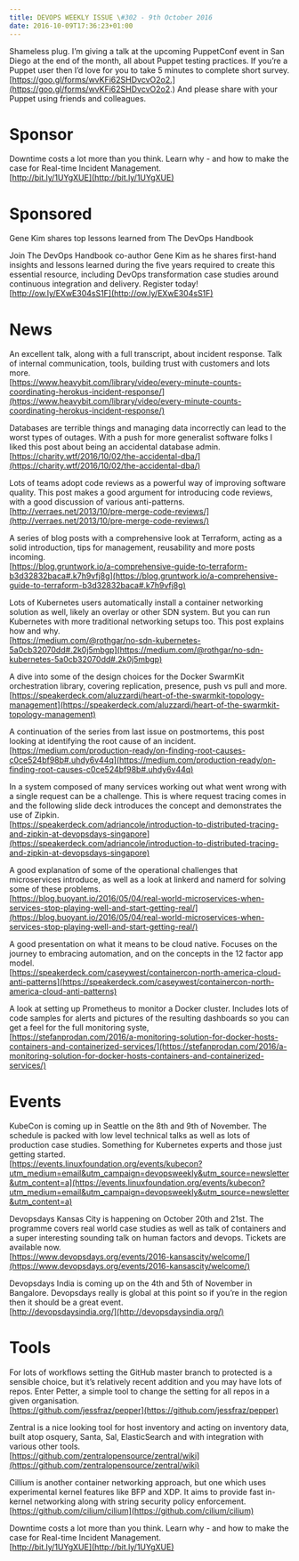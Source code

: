 ```yaml
---
title: DEVOPS WEEKLY ISSUE \#302 - 9th October 2016 
date: 2016-10-09T17:36:23+01:00
---
```


Shameless plug. I’m giving a talk at the upcoming PuppetConf event in San Diego at the end of the month, all about Puppet testing practices. If you’re a Puppet user then I’d love for you to take 5 minutes to complete short survey. [https://goo.gl/forms/wvKFi62SHDvcvO2o2.](https://goo.gl/forms/wvKFi62SHDvcvO2o2.) And please share with your Puppet using friends and colleagues.


Sponsor
======

Downtime costs a lot more than you think. Learn why - and how to make the case for Real-time Incident Management.
<br>[http://bit.ly/1UYgXUE](http://bit.ly/1UYgXUE)


Sponsored
========

Gene Kim shares top lessons learned from The DevOps Handbook

Join The DevOps Handbook co-author Gene Kim as he shares first-hand insights and lessons learned during the five years required to create this essential resource, including DevOps transformation case studies around continuous integration and delivery. Register today!
<br>[http://ow.ly/EXwE304sS1F](http://ow.ly/EXwE304sS1F)


News
====

An excellent talk, along with a full transcript, about incident response. Talk of internal communication, tools, building trust with customers and lots more.
<br>[https://www.heavybit.com/library/video/every-minute-counts-coordinating-herokus-incident-response/](https://www.heavybit.com/library/video/every-minute-counts-coordinating-herokus-incident-response/)


Databases are terrible things and managing data incorrectly can lead to the worst types of outages. With a push for more generalist software folks I liked this post about being an accidental database admin.
<br>[https://charity.wtf/2016/10/02/the-accidental-dba/](https://charity.wtf/2016/10/02/the-accidental-dba/)


Lots of teams adopt code reviews as a powerful way of improving software quality. This post makes a good argument for introducing code reviews, with a good discussion of various anti-patterns.
<br>[http://verraes.net/2013/10/pre-merge-code-reviews/](http://verraes.net/2013/10/pre-merge-code-reviews/)


A series of blog posts with a comprehensive look at Terraform, acting as a solid introduction, tips for management, reusability and more posts incoming.
<br>[https://blog.gruntwork.io/a-comprehensive-guide-to-terraform-b3d32832baca#.k7h9vfj8g](https://blog.gruntwork.io/a-comprehensive-guide-to-terraform-b3d32832baca#.k7h9vfj8g)


Lots of Kubernetes users automatically install a container networking solution as well, likely an overlay or other SDN system. But you can run Kubernetes with more traditional networking setups too. This post explains how and why.
<br>[https://medium.com/@rothgar/no-sdn-kubernetes-5a0cb32070dd#.2k0j5mbgp](https://medium.com/@rothgar/no-sdn-kubernetes-5a0cb32070dd#.2k0j5mbgp)


A dive into some of the design choices for the Docker SwarmKit orchestration library, covering replication, presence, push vs pull and more.
<br>[https://speakerdeck.com/aluzzardi/heart-of-the-swarmkit-topology-management](https://speakerdeck.com/aluzzardi/heart-of-the-swarmkit-topology-management)


A continuation of the series from last issue on postmortems, this post looking at identifying the root cause of an incident.
<br>[https://medium.com/production-ready/on-finding-root-causes-c0ce524bf98b#.uhdy6v44q](https://medium.com/production-ready/on-finding-root-causes-c0ce524bf98b#.uhdy6v44q)


In a system composed of many services working out what went wrong with a single request can be a challenge. This is where request tracing comes in and the following slide deck introduces the concept and demonstrates the use of Zipkin.
<br>[https://speakerdeck.com/adriancole/introduction-to-distributed-tracing-and-zipkin-at-devopsdays-singapore](https://speakerdeck.com/adriancole/introduction-to-distributed-tracing-and-zipkin-at-devopsdays-singapore)


A good explanation of some of the operational challenges that microservices introduce, as well as a look at linkerd and namerd for solving some of these problems.
<br>[https://blog.buoyant.io/2016/05/04/real-world-microservices-when-services-stop-playing-well-and-start-getting-real/](https://blog.buoyant.io/2016/05/04/real-world-microservices-when-services-stop-playing-well-and-start-getting-real/)


A good presentation on what it means to be cloud native. Focuses on the journey to embracing automation, and on the concepts in the 12 factor app model.
<br>[https://speakerdeck.com/caseywest/containercon-north-america-cloud-anti-patterns](https://speakerdeck.com/caseywest/containercon-north-america-cloud-anti-patterns)


A look at setting up Prometheus to monitor a Docker cluster. Includes lots of code samples for alerts and pictures of the resulting dashboards so you can get a feel for the full monitoring syste,
<br>[https://stefanprodan.com/2016/a-monitoring-solution-for-docker-hosts-containers-and-containerized-services/](https://stefanprodan.com/2016/a-monitoring-solution-for-docker-hosts-containers-and-containerized-services/)


Events
======

KubeCon is coming up in Seattle on the 8th and 9th of November. The schedule is packed with low level technical talks as well as lots of production case studies. Something for Kubernetes experts and those just getting started.
<br>[https://events.linuxfoundation.org/events/kubecon?utm_medium=email&utm_campaign=devopsweekly&utm_source=newsletter&utm_content=a](https://events.linuxfoundation.org/events/kubecon?utm_medium=email&utm_campaign=devopsweekly&utm_source=newsletter&utm_content=a)


Devopsdays Kansas City is happening on October 20th and 21st. The programme covers real world case studies as well as talk of containers and a super interesting sounding talk on human factors and devops. Tickets are available now.
<br>[https://www.devopsdays.org/events/2016-kansascity/welcome/](https://www.devopsdays.org/events/2016-kansascity/welcome/)


Devopsdays India is coming up on the 4th and 5th of November in Bangalore. Devopsdays really is global at this point so if you’re in the region then it should be a great event.
<br>[http://devopsdaysindia.org/](http://devopsdaysindia.org/)


Tools
=====

For lots of workflows setting the GitHub master branch to protected is a sensible choice, but it’s relatively recent addition and you may have lots of repos. Enter Petter, a simple tool to change the setting for all repos in a given organisation.
<br>[https://github.com/jessfraz/pepper](https://github.com/jessfraz/pepper)


Zentral is a nice looking tool for host inventory and acting on inventory data, built atop osquery, Santa, Sal, ElasticSearch and with integration with various other tools.
<br>[https://github.com/zentralopensource/zentral/wiki](https://github.com/zentralopensource/zentral/wiki)


Cillium is another container networking approach, but one which uses experimental kernel features like BFP and XDP. It aims to provide fast in-kernel networking along with string security policy enforcement.
<br>[https://github.com/cilium/cilium](https://github.com/cilium/cilium)



Downtime costs a lot more than you think. Learn why - and how to make the case for Real-time Incident Management.
<br>[http://bit.ly/1UYgXUE](http://bit.ly/1UYgXUE)



